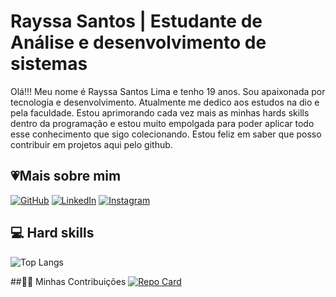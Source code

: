 # Rayssa Santos | Estudante de Análise e desenvolvimento de sistemas

Olá!!!
 Meu nome é Rayssa Santos Lima e tenho 19 anos. Sou apaixonada por tecnologia e desenvolvimento. Atualmente me dedico aos estudos na dio e pela faculdade. 
 Estou aprimorando cada vez mais as minhas hards skills dentro da programação e estou muito empolgada para poder aplicar todo esse conhecimento que sigo colecionando. Estou feliz em saber que posso contribuir em projetos aqui pelo github. 

## 💗Mais sobre mim  
[![GitHub](https://img.shields.io/badge/GitHub-000?style=for-the-badge&logo=github&logoColor=fff)](https://github.com/RayssaSantosL) [![LinkedIn](https://img.shields.io/badge/LinkedIn-000?style=for-the-badge&logo=linkedin&logoColor=fff)](https://www.linkedin.com/in/rayssa-santos-750809272/) [![Instagram](https://img.shields.io/badge/Instagram-000?style=for-the-badge&logo=instagram&logoColor=fff)](https://www.instagram.com/rayyxxa/)


## 💻 Hard skills
![Top Langs](https://github-readme-stats-git-masterrstaa-rickstaa.vercel.app/api/top-langs/?username=RayssaSantosL&layout=compact&bg_color=000&border_color=30A3DC&title_color=E94D5F&text_color=FFF)
 

##🤜🤛 Minhas Contribuições
[![Repo Card](https://github-readme-stats.vercel.app/api/pin/?username=RayssaSantosL&repo=dio-lab-open-source&bg_color=000&border_color=30A3DC&show_icons=true&icon_color=30A3DC&title_color=E94D5F&text_color=FFF)](https://github.com/RayssaSantosL/dio-lab-open-source)